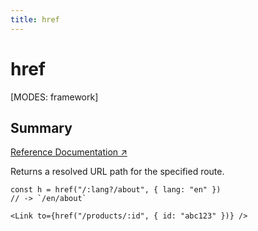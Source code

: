```yaml
---
title: href
---
```


# href

[MODES: framework]

## Summary

[Reference Documentation ↗](https://api.reactrouter.com/v7/functions/react_router.href.html)

Returns a resolved URL path for the specified route.

```tsx
const h = href("/:lang?/about", { lang: "en" })
// -> `/en/about`

<Link to={href("/products/:id", { id: "abc123" })} />
```
